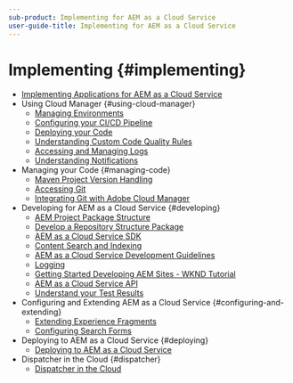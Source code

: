 ```yaml
---
sub-product: Implementing for AEM as a Cloud Service
user-guide-title: Implementing for AEM as a Cloud Service
---
```


# Implementing {#implementing}

+ [Implementing Applications for AEM as a Cloud Service](/help/implementing/home.md)
+ Using Cloud Manager {#using-cloud-manager}
  + [Managing Environments](cloud-manager/manage-environments.md)
  + [Configuring your CI/CD Pipeline](cloud-manager/configure-pipeline.md)
  + [Deploying your Code](cloud-manager/deploy-code.md)
  + [Understanding Custom Code Quality Rules](cloud-manager/custom-code-quality-rules.md)  
  + [Accessing and Managing Logs](cloud-manager/manage-logs.md)
  + [Understanding Notifications](cloud-manager/notifications.md)
+ Managing your Code {#managing-code}
  + [Maven Project Version Handling](cloud-manager/project-version-handling.md)
  + [Accessing Git](cloud-manager/accessing-git.md)
  + [Integrating Git with Adobe Cloud Manager](cloud-manager/integrating-with-git.md)
+ Developing for AEM as a Cloud Service {#developing}
  + [AEM Project Package Structure](developing/introduction/aem-project-content-package-structure.md)
  + [Develop a Repository Structure Package](developing/introduction/repository-structure-package.md)
  + [AEM as a Cloud Service SDK](developing/introduction/aem-as-a-cloud-service-sdk.md)
  + [Content Search and Indexing](/help/operations/indexing.md)
  + [AEM as a Cloud Service Development Guidelines](developing/introduction/development-guidelines.md)
  + [Logging](/help/implementing/developing/introduction/logging.md)
  + [Getting Started Developing AEM Sites - WKND Tutorial](developing/introduction/develop-wknd-tutorial.md)
  + [AEM as a Cloud Service API](https://docs.adobe.com/content/help/en/experience-manager-cloud-service/implementing/developing/ref/javadoc/index.html)
  + [Understand your Test Results](/help/implementing/developing/introduction/understand-test-results.md)
+ Configuring and Extending AEM as a Cloud Service {#configuring-and-extending}
  + [Extending Experience Fragments](developing/extending/experience-fragments.md)
  + [Configuring Search Forms](developing/extending/search-forms.md)
+ Deploying to AEM as a Cloud Service {#deploying}
  + [Deploying to AEM as a Cloud Service](deploying/overview.md)
+ Dispatcher in the Cloud {#dispatcher}
  + [Dispatcher in the Cloud](dispatcher/overview.md)